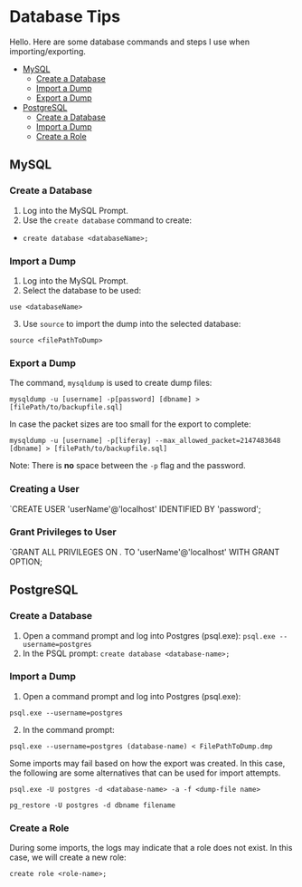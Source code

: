 Database Tips
====
Hello.  Here are some database commands and steps I use when importing/exporting.

- [MySQL](#mysql)
  * [Create a Database](#create-a-database)
  * [Import a Dump](#import-a-dump)
  * [Export a Dump](#export-a-dump)
- [PostgreSQL](#postgresql)
  * [Create a Database](#create-a-database-1)
  * [Import a Dump](#import-a-dump-1)
  * [Create a Role](#create-a-role)

MySQL
-----
### Create a Database
1. Log into the MySQL Prompt.
2. Use the `create database` command to create:
* `create database <databaseName>;`

### Import a Dump

1. Log into the MySQL Prompt.
2. Select the database to be used:

`use <databaseName>`

3. Use `source` to import the dump into the selected database:

`source <filePathToDump>`

### Export a Dump
The command, `mysqldump` is used to create dump files:

`mysqldump -u [username] -p[password] [dbname] > [filePath/to/backupfile.sql]`

In case the packet sizes are too small for the export to complete:

`mysqldump -u [username] -p[liferay] --max_allowed_packet=2147483648 [dbname] > [filePath/to/backupfile.sql]`

Note: There is **no** space between the `-p` flag and the password.

### Creating a User
`CREATE USER 'userName'@'localhost' IDENTIFIED BY 'password';

### Grant Privileges to User
`GRANT ALL PRIVILEGES ON *.* TO 'userName'@'localhost' WITH GRANT OPTION;


PostgreSQL
-----

### Create a Database
1. Open a command prompt and log into Postgres (psql.exe):
`psql.exe --username=postgres`
2. In the PSQL prompt:
`create database <database-name>;`

### Import a Dump
1. Open a command prompt and log into Postgres (psql.exe):

`psql.exe --username=postgres`

2. In the command prompt:

`psql.exe --username=postgres (database-name) < FilePathToDump.dmp`

Some imports may fail based on how the export was created.  In this case, the following are some alternatives that can be used for import attempts.

```
psql.exe -U postgres -d <database-name> -a -f <dump-file name>

pg_restore -U postgres -d dbname filename
```

### Create a Role
During some imports, the logs may indicate that a role does not exist.  In this case, we will create a new role:

`create role <role-name>;`
